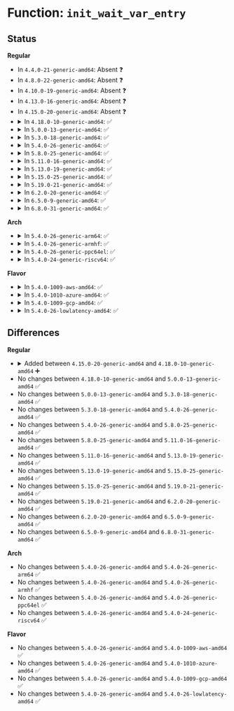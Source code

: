 # Function: <code>init_wait_var_entry</code>

## Status
<b>Regular</b>
<ul>
<li>
In <code>4.4.0-21-generic-amd64</code>: Absent ❓
</li>
<li>
In <code>4.8.0-22-generic-amd64</code>: Absent ❓
</li>
<li>
In <code>4.10.0-19-generic-amd64</code>: Absent ❓
</li>
<li>
In <code>4.13.0-16-generic-amd64</code>: Absent ❓
</li>
<li>
In <code>4.15.0-20-generic-amd64</code>: Absent ❓
</li>
<li>
<details>
<summary>In <code>4.18.0-10-generic-amd64</code>: ✅</summary>

```c
void init_wait_var_entry(struct wait_bit_queue_entry * wbq_entry, void * var, int flags)
```

```json
{
  "name": "init_wait_var_entry",
  "collision_type": "Unique Global",
  "inline_type": "No",
  "funcs": [
    {
      "addr": 18446744071579736384,
      "name": "init_wait_var_entry",
      "external": true,
      "loc": "kernel/sched/wait_bit.c:173",
      "file": "kernel/sched/wait_bit.c",
      "inline": "seen, unknown",
      "caller_inline": [],
      "caller_func": []
    }
  ],
  "symbols": [
    {
      "addr": 18446744071579736384,
      "name": "init_wait_var_entry",
      "section": ".text",
      "bind": "STB_GLOBAL",
      "size": 67
    }
  ]
}
```
</details>
</li>
<li>
<details>
<summary>In <code>5.0.0-13-generic-amd64</code>: ✅</summary>

```c
void init_wait_var_entry(struct wait_bit_queue_entry * wbq_entry, void * var, int flags)
```

```json
{
  "name": "init_wait_var_entry",
  "collision_type": "Unique Global",
  "inline_type": "No",
  "funcs": [
    {
      "addr": 18446744071579776064,
      "name": "init_wait_var_entry",
      "external": true,
      "loc": "kernel/sched/wait_bit.c:173",
      "file": "kernel/sched/wait_bit.c",
      "inline": "seen, unknown",
      "caller_inline": [],
      "caller_func": [
        "fs/notify/fsnotify.c:fsnotify_sb_delete"
      ]
    }
  ],
  "symbols": [
    {
      "addr": 18446744071579776064,
      "name": "init_wait_var_entry",
      "section": ".text",
      "bind": "STB_GLOBAL",
      "size": 67
    }
  ]
}
```
</details>
</li>
<li>
<details>
<summary>In <code>5.3.0-18-generic-amd64</code>: ✅</summary>

```c
void init_wait_var_entry(struct wait_bit_queue_entry * wbq_entry, void * var, int flags)
```

```json
{
  "name": "init_wait_var_entry",
  "collision_type": "Unique Global",
  "inline_type": "No",
  "funcs": [
    {
      "addr": 18446744071579803728,
      "name": "init_wait_var_entry",
      "external": true,
      "loc": "kernel/sched/wait_bit.c:174",
      "file": "kernel/sched/wait_bit.c",
      "inline": "seen, unknown",
      "caller_inline": [],
      "caller_func": [
        "kernel/events/core.c:perf_event_free_task",
        "mm/shmem.c:shmem_evict_inode",
        "fs/notify/fsnotify.c:fsnotify_sb_delete"
      ]
    }
  ],
  "symbols": [
    {
      "addr": 18446744071579803728,
      "name": "init_wait_var_entry",
      "section": ".text",
      "bind": "STB_GLOBAL",
      "size": 70
    }
  ]
}
```
</details>
</li>
<li>
<details>
<summary>In <code>5.4.0-26-generic-amd64</code>: ✅</summary>

```c
void init_wait_var_entry(struct wait_bit_queue_entry * wbq_entry, void * var, int flags)
```

```json
{
  "name": "init_wait_var_entry",
  "collision_type": "Unique Global",
  "inline_type": "No",
  "funcs": [
    {
      "addr": 18446744071579851296,
      "name": "init_wait_var_entry",
      "external": true,
      "loc": "kernel/sched/wait_bit.c:174",
      "file": "kernel/sched/wait_bit.c",
      "inline": "seen, unknown",
      "caller_inline": [],
      "caller_func": [
        "kernel/events/core.c:perf_event_free_task",
        "mm/shmem.c:shmem_evict_inode",
        "fs/notify/fsnotify.c:fsnotify_sb_delete"
      ]
    }
  ],
  "symbols": [
    {
      "addr": 18446744071579851296,
      "name": "init_wait_var_entry",
      "section": ".text",
      "bind": "STB_GLOBAL",
      "size": 70
    }
  ]
}
```
</details>
</li>
<li>
<details>
<summary>In <code>5.8.0-25-generic-amd64</code>: ✅</summary>

```c
void init_wait_var_entry(struct wait_bit_queue_entry * wbq_entry, void * var, int flags)
```

```json
{
  "name": "init_wait_var_entry",
  "collision_type": "Unique Global",
  "inline_type": "No",
  "funcs": [
    {
      "addr": 18446744071579890016,
      "name": "init_wait_var_entry",
      "external": true,
      "loc": "kernel/sched/wait_bit.c:174",
      "file": "kernel/sched/wait_bit.c",
      "inline": "seen, unknown",
      "caller_inline": [],
      "caller_func": [
        "kernel/events/core.c:perf_event_free_task",
        "mm/shmem.c:shmem_evict_inode",
        "fs/notify/fsnotify.c:fsnotify_unmount_inodes",
        "fs/ext4/inode.c:ext4_break_layouts"
      ]
    }
  ],
  "symbols": [
    {
      "addr": 18446744071579890016,
      "name": "init_wait_var_entry",
      "section": ".text",
      "bind": "STB_GLOBAL",
      "size": 78
    }
  ]
}
```
</details>
</li>
<li>
<details>
<summary>In <code>5.11.0-16-generic-amd64</code>: ✅</summary>

```c
void init_wait_var_entry(struct wait_bit_queue_entry * wbq_entry, void * var, int flags)
```

```json
{
  "name": "init_wait_var_entry",
  "collision_type": "Unique Global",
  "inline_type": "No",
  "funcs": [
    {
      "addr": 18446744071579884640,
      "name": "init_wait_var_entry",
      "external": true,
      "loc": "kernel/sched/wait_bit.c:174",
      "file": "kernel/sched/wait_bit.c",
      "inline": "seen, unknown",
      "caller_inline": [],
      "caller_func": [
        "kernel/sched/core.c:affine_move_task",
        "kernel/events/core.c:perf_event_free_task",
        "mm/shmem.c:shmem_evict_inode",
        "fs/notify/fsnotify.c:fsnotify_unmount_inodes",
        "fs/ext4/inode.c:ext4_break_layouts",
        "fs/fuse/dax.c:fuse_dax_break_layouts"
      ]
    }
  ],
  "symbols": [
    {
      "addr": 18446744071579884640,
      "name": "init_wait_var_entry",
      "section": ".text",
      "bind": "STB_GLOBAL",
      "size": 78
    }
  ]
}
```
</details>
</li>
<li>
<details>
<summary>In <code>5.13.0-19-generic-amd64</code>: ✅</summary>

```c
void init_wait_var_entry(struct wait_bit_queue_entry * wbq_entry, void * var, int flags)
```

```json
{
  "name": "init_wait_var_entry",
  "collision_type": "Unique Global",
  "inline_type": "No",
  "funcs": [
    {
      "addr": 18446744071579893824,
      "name": "init_wait_var_entry",
      "external": true,
      "loc": "kernel/sched/wait_bit.c:174",
      "file": "kernel/sched/wait_bit.c",
      "inline": "seen, unknown",
      "caller_inline": [],
      "caller_func": [
        "kernel/softirq.c:tasklet_kill",
        "kernel/sched/core.c:affine_move_task",
        "kernel/events/core.c:perf_event_free_task",
        "mm/shmem.c:shmem_evict_inode",
        "fs/notify/fsnotify.c:fsnotify_unmount_inodes",
        "fs/ext4/inode.c:ext4_break_layouts",
        "fs/fuse/dax.c:fuse_dax_break_layouts"
      ]
    }
  ],
  "symbols": [
    {
      "addr": 18446744071579893824,
      "name": "init_wait_var_entry",
      "section": ".text",
      "bind": "STB_GLOBAL",
      "size": 78
    }
  ]
}
```
</details>
</li>
<li>
<details>
<summary>In <code>5.15.0-25-generic-amd64</code>: ✅</summary>

```c
void init_wait_var_entry(struct wait_bit_queue_entry * wbq_entry, void * var, int flags)
```

```json
{
  "name": "init_wait_var_entry",
  "collision_type": "Unique Global",
  "inline_type": "No",
  "funcs": [
    {
      "addr": 18446744071580008672,
      "name": "init_wait_var_entry",
      "external": true,
      "loc": "kernel/sched/wait_bit.c:174",
      "file": "kernel/sched/wait_bit.c",
      "inline": "seen, unknown",
      "caller_inline": [],
      "caller_func": [
        "kernel/softirq.c:tasklet_kill",
        "kernel/sched/core.c:affine_move_task",
        "kernel/events/core.c:perf_event_free_task",
        "mm/shmem.c:shmem_evict_inode",
        "fs/notify/fsnotify.c:fsnotify_sb_delete",
        "fs/fuse/dax.c:fuse_dax_break_layouts"
      ]
    }
  ],
  "symbols": [
    {
      "addr": 18446744071580008672,
      "name": "init_wait_var_entry",
      "section": ".text",
      "bind": "STB_GLOBAL",
      "size": 78
    }
  ]
}
```
</details>
</li>
<li>
<details>
<summary>In <code>5.19.0-21-generic-amd64</code>: ✅</summary>

```c
void init_wait_var_entry(struct wait_bit_queue_entry * wbq_entry, void * var, int flags)
```

```json
{
  "name": "init_wait_var_entry",
  "collision_type": "Unique Global",
  "inline_type": "No",
  "funcs": [
    {
      "addr": 18446744071580137632,
      "name": "init_wait_var_entry",
      "external": true,
      "loc": "kernel/sched/wait_bit.c:174",
      "file": "kernel/sched/build_utility.c",
      "inline": "seen, unknown",
      "caller_inline": [],
      "caller_func": [
        "kernel/softirq.c:tasklet_kill",
        "kernel/sched/core.c:affine_move_task",
        "kernel/events/core.c:perf_event_free_task",
        "mm/shmem.c:shmem_evict_inode",
        "fs/notify/fsnotify.c:fsnotify_sb_delete",
        "fs/fuse/dax.c:fuse_dax_break_layouts"
      ]
    }
  ],
  "symbols": [
    {
      "addr": 18446744071580137632,
      "name": "init_wait_var_entry",
      "section": ".text",
      "bind": "STB_GLOBAL",
      "size": 101
    }
  ]
}
```
</details>
</li>
<li>
<details>
<summary>In <code>6.2.0-20-generic-amd64</code>: ✅</summary>

```c
void init_wait_var_entry(struct wait_bit_queue_entry * wbq_entry, void * var, int flags)
```

```json
{
  "name": "init_wait_var_entry",
  "collision_type": "Unique Global",
  "inline_type": "No",
  "funcs": [
    {
      "addr": 18446744071580312288,
      "name": "init_wait_var_entry",
      "external": true,
      "loc": "kernel/sched/wait_bit.c:174",
      "file": "kernel/sched/build_utility.c",
      "inline": "seen, unknown",
      "caller_inline": [],
      "caller_func": [
        "kernel/softirq.c:tasklet_unlock_wait",
        "kernel/softirq.c:tasklet_kill",
        "kernel/sched/core.c:affine_move_task",
        "kernel/events/core.c:perf_event_free_task",
        "mm/shmem.c:shmem_evict_inode",
        "fs/notify/fsnotify.c:fsnotify_sb_delete",
        "fs/fuse/dax.c:fuse_dax_break_layouts"
      ]
    }
  ],
  "symbols": [
    {
      "addr": 18446744071580312288,
      "name": "init_wait_var_entry",
      "section": ".text",
      "bind": "STB_GLOBAL",
      "size": 101
    }
  ]
}
```
</details>
</li>
<li>
<details>
<summary>In <code>6.5.0-9-generic-amd64</code>: ✅</summary>

```c
void init_wait_var_entry(struct wait_bit_queue_entry * wbq_entry, void * var, int flags)
```

```json
{
  "name": "init_wait_var_entry",
  "collision_type": "Unique Global",
  "inline_type": "No",
  "funcs": [
    {
      "addr": 18446744071580378960,
      "name": "init_wait_var_entry",
      "external": true,
      "loc": "kernel/sched/wait_bit.c:174",
      "file": "kernel/sched/build_utility.c",
      "inline": "seen, unknown",
      "caller_inline": [],
      "caller_func": [
        "kernel/softirq.c:tasklet_unlock_wait",
        "kernel/softirq.c:tasklet_kill",
        "kernel/sched/core.c:affine_move_task",
        "kernel/events/core.c:perf_event_free_task",
        "mm/shmem.c:shmem_evict_inode",
        "fs/notify/fsnotify.c:fsnotify_sb_delete",
        "fs/fuse/dax.c:fuse_dax_break_layouts"
      ]
    }
  ],
  "symbols": [
    {
      "addr": 18446744071580378960,
      "name": "init_wait_var_entry",
      "section": ".text",
      "bind": "STB_GLOBAL",
      "size": 101
    }
  ]
}
```
</details>
</li>
<li>
<details>
<summary>In <code>6.8.0-31-generic-amd64</code>: ✅</summary>

```c
void init_wait_var_entry(struct wait_bit_queue_entry * wbq_entry, void * var, int flags)
```

```json
{
  "name": "init_wait_var_entry",
  "collision_type": "Unique Global",
  "inline_type": "No",
  "funcs": [
    {
      "addr": 18446744071580436944,
      "name": "init_wait_var_entry",
      "external": true,
      "loc": "kernel/sched/wait_bit.c:174",
      "file": "kernel/sched/build_utility.c",
      "inline": "seen, unknown",
      "caller_inline": [],
      "caller_func": [
        "kernel/softirq.c:tasklet_unlock_wait",
        "kernel/softirq.c:tasklet_kill",
        "kernel/sched/core.c:affine_move_task",
        "kernel/events/core.c:perf_event_free_task",
        "mm/shmem.c:shmem_evict_inode",
        "fs/super.c:grab_super",
        "fs/super.c:super_lock",
        "fs/notify/fsnotify.c:fsnotify_sb_delete",
        "fs/fuse/dax.c:fuse_dax_break_layouts"
      ]
    }
  ],
  "symbols": [
    {
      "addr": 18446744071580436944,
      "name": "init_wait_var_entry",
      "section": ".text",
      "bind": "STB_GLOBAL",
      "size": 101
    }
  ]
}
```
</details>
</li>
</ul>
<b>Arch</b>
<ul>
<li>
<details>
<summary>In <code>5.4.0-26-generic-arm64</code>: ✅</summary>

```c
void init_wait_var_entry(struct wait_bit_queue_entry * wbq_entry, void * var, int flags)
```

```json
{
  "name": "init_wait_var_entry",
  "collision_type": "Unique Global",
  "inline_type": "No",
  "funcs": [
    {
      "addr": 18446603336491044592,
      "name": "init_wait_var_entry",
      "external": true,
      "loc": "kernel/sched/wait_bit.c:174",
      "file": "kernel/sched/wait_bit.c",
      "inline": "seen, unknown",
      "caller_inline": [],
      "caller_func": [
        "kernel/events/core.c:perf_event_free_task",
        "mm/shmem.c:shmem_evict_inode",
        "fs/notify/fsnotify.c:fsnotify_sb_delete"
      ]
    }
  ],
  "symbols": [
    {
      "addr": 18446603336491044592,
      "name": "init_wait_var_entry",
      "section": ".text",
      "bind": "STB_GLOBAL",
      "size": 84
    }
  ]
}
```
</details>
</li>
<li>
<details>
<summary>In <code>5.4.0-26-generic-armhf</code>: ✅</summary>

```c
void init_wait_var_entry(struct wait_bit_queue_entry * wbq_entry, void * var, int flags)
```

```json
{
  "name": "init_wait_var_entry",
  "collision_type": "Unique Global",
  "inline_type": "No",
  "funcs": [
    {
      "addr": 3225051888,
      "name": "init_wait_var_entry",
      "external": true,
      "loc": "kernel/sched/wait_bit.c:174",
      "file": "kernel/sched/wait_bit.c",
      "inline": "seen, unknown",
      "caller_inline": [],
      "caller_func": [
        "kernel/events/core.c:perf_event_free_task",
        "mm/shmem.c:shmem_evict_inode",
        "fs/notify/fsnotify.c:fsnotify_sb_delete"
      ]
    }
  ],
  "symbols": [
    {
      "addr": 3225051888,
      "name": "init_wait_var_entry",
      "section": ".text",
      "bind": "STB_GLOBAL",
      "size": 100
    }
  ]
}
```
</details>
</li>
<li>
<details>
<summary>In <code>5.4.0-26-generic-ppc64el</code>: ✅</summary>

```c
void init_wait_var_entry(struct wait_bit_queue_entry * wbq_entry, void * var, int flags)
```

```json
{
  "name": "init_wait_var_entry",
  "collision_type": "Unique Global",
  "inline_type": "No",
  "funcs": [
    {
      "addr": 13835058055283922048,
      "name": "init_wait_var_entry",
      "external": true,
      "loc": "kernel/sched/wait_bit.c:174",
      "file": "kernel/sched/wait_bit.c",
      "inline": "seen, unknown",
      "caller_inline": [],
      "caller_func": [
        "kernel/events/core.c:perf_event_free_task",
        "mm/shmem.c:shmem_evict_inode",
        "fs/notify/fsnotify.c:fsnotify_sb_delete"
      ]
    }
  ],
  "symbols": [
    {
      "addr": 13835058055283922048,
      "name": "init_wait_var_entry",
      "section": ".text",
      "bind": "STB_GLOBAL",
      "size": 80
    }
  ]
}
```
</details>
</li>
<li>
<details>
<summary>In <code>5.4.0-24-generic-riscv64</code>: ✅</summary>

```c
void init_wait_var_entry(struct wait_bit_queue_entry * wbq_entry, void * var, int flags)
```

```json
{
  "name": "init_wait_var_entry",
  "collision_type": "Unique Global",
  "inline_type": "No",
  "funcs": [
    {
      "addr": 18446743936271642794,
      "name": "init_wait_var_entry",
      "external": true,
      "loc": "kernel/sched/wait_bit.c:174",
      "file": "kernel/sched/wait_bit.c",
      "inline": "seen, unknown",
      "caller_inline": [],
      "caller_func": [
        "kernel/events/core.c:perf_event_free_task",
        "mm/shmem.c:shmem_evict_inode",
        "fs/notify/fsnotify.c:fsnotify_sb_delete"
      ]
    }
  ],
  "symbols": [
    {
      "addr": 18446743936271642794,
      "name": "init_wait_var_entry",
      "section": ".text",
      "bind": "STB_GLOBAL",
      "size": 80
    }
  ]
}
```
</details>
</li>
</ul>
<b>Flavor</b>
<ul>
<li>
<details>
<summary>In <code>5.4.0-1009-aws-amd64</code>: ✅</summary>

```c
void init_wait_var_entry(struct wait_bit_queue_entry * wbq_entry, void * var, int flags)
```

```json
{
  "name": "init_wait_var_entry",
  "collision_type": "Unique Global",
  "inline_type": "No",
  "funcs": [
    {
      "addr": 18446744071579823648,
      "name": "init_wait_var_entry",
      "external": true,
      "loc": "kernel/sched/wait_bit.c:174",
      "file": "kernel/sched/wait_bit.c",
      "inline": "seen, unknown",
      "caller_inline": [],
      "caller_func": [
        "kernel/events/core.c:perf_event_free_task",
        "mm/shmem.c:shmem_evict_inode",
        "fs/notify/fsnotify.c:fsnotify_sb_delete"
      ]
    }
  ],
  "symbols": [
    {
      "addr": 18446744071579823648,
      "name": "init_wait_var_entry",
      "section": ".text",
      "bind": "STB_GLOBAL",
      "size": 70
    }
  ]
}
```
</details>
</li>
<li>
<details>
<summary>In <code>5.4.0-1010-azure-amd64</code>: ✅</summary>

```c
void init_wait_var_entry(struct wait_bit_queue_entry * wbq_entry, void * var, int flags)
```

```json
{
  "name": "init_wait_var_entry",
  "collision_type": "Unique Global",
  "inline_type": "No",
  "funcs": [
    {
      "addr": 18446744071579758240,
      "name": "init_wait_var_entry",
      "external": true,
      "loc": "kernel/sched/wait_bit.c:174",
      "file": "kernel/sched/wait_bit.c",
      "inline": "seen, unknown",
      "caller_inline": [],
      "caller_func": [
        "kernel/events/core.c:perf_event_free_task",
        "mm/shmem.c:shmem_evict_inode",
        "fs/notify/fsnotify.c:fsnotify_sb_delete"
      ]
    }
  ],
  "symbols": [
    {
      "addr": 18446744071579758240,
      "name": "init_wait_var_entry",
      "section": ".text",
      "bind": "STB_GLOBAL",
      "size": 70
    }
  ]
}
```
</details>
</li>
<li>
<details>
<summary>In <code>5.4.0-1009-gcp-amd64</code>: ✅</summary>

```c
void init_wait_var_entry(struct wait_bit_queue_entry * wbq_entry, void * var, int flags)
```

```json
{
  "name": "init_wait_var_entry",
  "collision_type": "Unique Global",
  "inline_type": "No",
  "funcs": [
    {
      "addr": 18446744071579811664,
      "name": "init_wait_var_entry",
      "external": true,
      "loc": "kernel/sched/wait_bit.c:174",
      "file": "kernel/sched/wait_bit.c",
      "inline": "seen, unknown",
      "caller_inline": [],
      "caller_func": [
        "kernel/events/core.c:perf_event_free_task",
        "mm/shmem.c:shmem_evict_inode",
        "fs/notify/fsnotify.c:fsnotify_sb_delete"
      ]
    }
  ],
  "symbols": [
    {
      "addr": 18446744071579811664,
      "name": "init_wait_var_entry",
      "section": ".text",
      "bind": "STB_GLOBAL",
      "size": 70
    }
  ]
}
```
</details>
</li>
<li>
<details>
<summary>In <code>5.4.0-26-lowlatency-amd64</code>: ✅</summary>

```c
void init_wait_var_entry(struct wait_bit_queue_entry * wbq_entry, void * var, int flags)
```

```json
{
  "name": "init_wait_var_entry",
  "collision_type": "Unique Global",
  "inline_type": "No",
  "funcs": [
    {
      "addr": 18446744071579856800,
      "name": "init_wait_var_entry",
      "external": true,
      "loc": "kernel/sched/wait_bit.c:174",
      "file": "kernel/sched/wait_bit.c",
      "inline": "seen, unknown",
      "caller_inline": [],
      "caller_func": [
        "kernel/events/core.c:perf_event_free_task",
        "mm/shmem.c:shmem_evict_inode",
        "fs/notify/fsnotify.c:fsnotify_sb_delete"
      ]
    }
  ],
  "symbols": [
    {
      "addr": 18446744071579856800,
      "name": "init_wait_var_entry",
      "section": ".text",
      "bind": "STB_GLOBAL",
      "size": 70
    }
  ]
}
```
</details>
</li>
</ul>

## Differences
<b>Regular</b>
<ul>
<li>
<details>
<summary>Added between <code>4.15.0-20-generic-amd64</code> and <code>4.18.0-10-generic-amd64</code> ➕</summary>

```c
void init_wait_var_entry(struct wait_bit_queue_entry * wbq_entry, void * var, int flags)
```
</details>
</li>
<li>
No changes between <code>4.18.0-10-generic-amd64</code> and <code>5.0.0-13-generic-amd64</code> ✅
</li>
<li>
No changes between <code>5.0.0-13-generic-amd64</code> and <code>5.3.0-18-generic-amd64</code> ✅
</li>
<li>
No changes between <code>5.3.0-18-generic-amd64</code> and <code>5.4.0-26-generic-amd64</code> ✅
</li>
<li>
No changes between <code>5.4.0-26-generic-amd64</code> and <code>5.8.0-25-generic-amd64</code> ✅
</li>
<li>
No changes between <code>5.8.0-25-generic-amd64</code> and <code>5.11.0-16-generic-amd64</code> ✅
</li>
<li>
No changes between <code>5.11.0-16-generic-amd64</code> and <code>5.13.0-19-generic-amd64</code> ✅
</li>
<li>
No changes between <code>5.13.0-19-generic-amd64</code> and <code>5.15.0-25-generic-amd64</code> ✅
</li>
<li>
No changes between <code>5.15.0-25-generic-amd64</code> and <code>5.19.0-21-generic-amd64</code> ✅
</li>
<li>
No changes between <code>5.19.0-21-generic-amd64</code> and <code>6.2.0-20-generic-amd64</code> ✅
</li>
<li>
No changes between <code>6.2.0-20-generic-amd64</code> and <code>6.5.0-9-generic-amd64</code> ✅
</li>
<li>
No changes between <code>6.5.0-9-generic-amd64</code> and <code>6.8.0-31-generic-amd64</code> ✅
</li>
</ul>
<b>Arch</b>
<ul>
<li>
No changes between <code>5.4.0-26-generic-amd64</code> and <code>5.4.0-26-generic-arm64</code> ✅
</li>
<li>
No changes between <code>5.4.0-26-generic-amd64</code> and <code>5.4.0-26-generic-armhf</code> ✅
</li>
<li>
No changes between <code>5.4.0-26-generic-amd64</code> and <code>5.4.0-26-generic-ppc64el</code> ✅
</li>
<li>
No changes between <code>5.4.0-26-generic-amd64</code> and <code>5.4.0-24-generic-riscv64</code> ✅
</li>
</ul>
<b>Flavor</b>
<ul>
<li>
No changes between <code>5.4.0-26-generic-amd64</code> and <code>5.4.0-1009-aws-amd64</code> ✅
</li>
<li>
No changes between <code>5.4.0-26-generic-amd64</code> and <code>5.4.0-1010-azure-amd64</code> ✅
</li>
<li>
No changes between <code>5.4.0-26-generic-amd64</code> and <code>5.4.0-1009-gcp-amd64</code> ✅
</li>
<li>
No changes between <code>5.4.0-26-generic-amd64</code> and <code>5.4.0-26-lowlatency-amd64</code> ✅
</li>
</ul>
